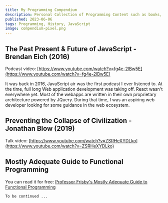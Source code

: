 ```yaml
---
title: My Programming Compendium
description: Personal Collection of Programming Content such as books, videos, or podcasts.
published: 2023-06-06
tags: Programming, History, JavaScript
image: compendium-pixel.png
---
```


## The Past Present & Future of JavaScript - Brendan Eich (2016)

Podcast video: [https://www.youtube.com/watch?v=fg4e-2lBw5E](https://www.youtube.com/watch?v=fg4e-2lBw5E)

It was back in 2016, JavaScript air was the first podcast I ever listened to. At the time, full long Web application development was taking off. React wasn't everywhere yet. Most of the webapps are written in their own proprietary architecture powered by JQuery.
During that time, I was an aspiring web developer looking for some guidance in the web ecosystem.

## Preventing the Collapse of Civilization - Jonathan Blow (2019)

Talk video: [https://www.youtube.com/watch?v=ZSRHeXYDLko](https://www.youtube.com/watch?v=ZSRHeXYDLko)

## Mostly Adequate Guide to Functional Programming

You can read it for free: [Professor Frisby's Mostly Adequate Guide to Functional Programming](https://mostly-adequate.gitbook.io/mostly-adequate-guide/)

`To be continued ...`
